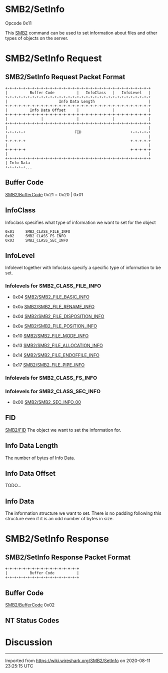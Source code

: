 # SMB2/SetInfo

Opcode 0x11

This [SMB2](/SMB2) command can be used to set information about files and other types of objects on the server.

# SMB2/SetInfo Request

## SMB2/SetInfo Request Packet Format

    +-+-+-+-+-+-+-+-+-+-+-+-+-+-+-+-+-+-+-+-+-+-+-+-+-+-+-+-+-+-+-+-+
    |          Buffer Code          |   InfoClass   |   InfoLevel   |
    +-+-+-+-+-+-+-+-+-+-+-+-+-+-+-+-+-+-+-+-+-+-+-+-+-+-+-+-+-+-+-+-+
    |                       Info Data Length                        |
    +-+-+-+-+-+-+-+-+-+-+-+-+-+-+-+-+-+-+-+-+-+-+-+-+-+-+-+-+-+-+-+-+
    |          Info Data Offset     |               |               |
    +-+-+-+-+-+-+-+-+-+-+-+-+-+-+-+-+-+-+-+-+-+-+-+-+-+-+-+-+-+-+-+-+
    |               |               |               |               |
    +-+-+-+-+-+-+-+-+-+-+-+-+-+-+-+-+-+-+-+-+-+-+-+-+-+-+-+-+-+-+-+-+
    |                                                               |
    +-+-+-+-+                      FID                      +-+-+-+-+
    |                                                               |
    +-+-+-+-+                                               +-+-+-+-+
    |                                                               |
    +-+-+-+-+                                               +-+-+-+-+
    |                                                               |
    +-+-+-+-+-+-+-+-+-+-+-+-+-+-+-+-+-+-+-+-+-+-+-+-+-+-+-+-+-+-+-+-+
    | Info Data 
    +-+-+-+-+...

## Buffer Code

[SMB2/BufferCode](/SMB2/BufferCode) 0x21 = 0x20 | 0x01

## InfoClass

Infoclass specifies what type of information we want to set for the object

    0x01     SMB2_CLASS_FILE_INFO
    0x02     SMB2_CLASS_FS_INFO
    0x03     SMB2_CLASS_SEC_INFO

## InfoLevel

Infolevel together with Infoclass specify a specific type of information to be set.

### Infolevels for SMB2\_CLASS\_FILE\_INFO

  - 0x04 [SMB2/SMB2\_FILE\_BASIC\_INFO](/SMB2/SMB2_FILE_BASIC_INFO)

  - 0x0a [SMB2/SMB2\_FILE\_RENAME\_INFO](/SMB2/SMB2_FILE_RENAME_INFO)

  - 0x0d [SMB2/SMB2\_FILE\_DISPOSITION\_INFO](/SMB2/SMB2_FILE_DISPOSITION_INFO)

  - 0x0e [SMB2/SMB2\_FILE\_POSITION\_INFO](/SMB2/SMB2_FILE_POSITION_INFO)

  - 0x10 [SMB2/SMB2\_FILE\_MODE\_INFO](/SMB2/SMB2_FILE_MODE_INFO)

  - 0x13 [SMB2/SMB2\_FILE\_ALLOCATION\_INFO](/SMB2/SMB2_FILE_ALLOCATION_INFO)

  - 0x14 [SMB2/SMB2\_FILE\_ENDOFFILE\_INFO](/SMB2/SMB2_FILE_ENDOFFILE_INFO)

  - 0x17 [SMB2/SMB2\_FILE\_PIPE\_INFO](/SMB2/SMB2_FILE_PIPE_INFO)

### Infolevels for SMB2\_CLASS\_FS\_INFO

### Infolevels for SMB2\_CLASS\_SEC\_INFO

  - 0x00 [SMB2/SMB2\_SEC\_INFO\_00](/SMB2/SMB2_SEC_INFO_00)

## FID

[SMB2/FID](/SMB2/FID) The object we want to set the information for.

## Info Data Length

The number of bytes of Info Data.

## Info Data Offset

TODO...

## Info Data

The information structure we want to set. There is no padding following this structure even if it is an odd number of bytes in size.

# SMB2/SetInfo Response

## SMB2/SetInfo Response Packet Format

    +-+-+-+-+-+-+-+-+-+-+-+-+-+-+-+-+
    |          Buffer Code          | 
    +-+-+-+-+-+-+-+-+-+-+-+-+-+-+-+-+

## Buffer Code

[SMB2/BufferCode](/SMB2/BufferCode) 0x02

## NT Status Codes

# Discussion

---

Imported from https://wiki.wireshark.org/SMB2/SetInfo on 2020-08-11 23:25:15 UTC
